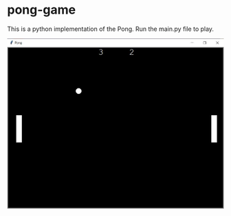 # pong-game
This is a python implementation of the Pong.
Run the main.py file to play.

![Pong Game](./Pong%20Screenshot.jpg)